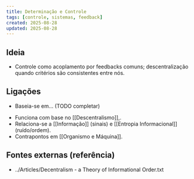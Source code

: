 ```yaml
---
title: Determinação e Controle
tags: [controle, sistemas, feedback]
created: 2025-08-28
updated: 2025-08-28
---
```


## Ideia
- Controle como acoplamento por feedbacks comuns; descentralização quando critérios são consistentes entre nós.

## Ligações
* Baseia-se em... (TODO completar)
- Funciona com base no [[Descentralismo]],.
- Relaciona-se a [[Informação]] (sinais) e [[Entropia Informacional]] (ruído/ordem).
- Contrapontos em [[Organismo e Máquina]].

## Fontes externas (referência)
- ../Articles/Decentralism - a Theory of Informational Order.txt

